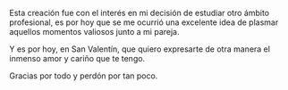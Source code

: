 Esta creación fue con el interés en mi decisión de estudiar otro ámbito profesional, es por hoy que
se me ocurrió una excelente idea de plasmar aquellos momentos valiosos junto a mi pareja.

Y es por hoy, en San Valentín, que quiero expresarte de otra manera el inmenso amor y cariño que te
tengo.

Gracias por todo y perdón por tan poco.